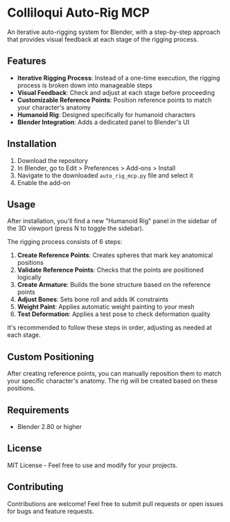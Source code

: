 # Colliloqui Auto-Rig MCP

An iterative auto-rigging system for Blender, with a step-by-step approach that provides visual feedback at each stage of the rigging process.

## Features

- **Iterative Rigging Process**: Instead of a one-time execution, the rigging process is broken down into manageable steps
- **Visual Feedback**: Check and adjust at each stage before proceeding
- **Customizable Reference Points**: Position reference points to match your character's anatomy
- **Humanoid Rig**: Designed specifically for humanoid characters
- **Blender Integration**: Adds a dedicated panel to Blender's UI

## Installation

1. Download the repository
2. In Blender, go to Edit > Preferences > Add-ons > Install
3. Navigate to the downloaded `auto_rig_mcp.py` file and select it
4. Enable the add-on

## Usage

After installation, you'll find a new "Humanoid Rig" panel in the sidebar of the 3D viewport (press N to toggle the sidebar).

The rigging process consists of 6 steps:

1. **Create Reference Points**: Creates spheres that mark key anatomical positions
2. **Validate Reference Points**: Checks that the points are positioned logically
3. **Create Armature**: Builds the bone structure based on the reference points
4. **Adjust Bones**: Sets bone roll and adds IK constraints
5. **Weight Paint**: Applies automatic weight painting to your mesh
6. **Test Deformation**: Applies a test pose to check deformation quality

It's recommended to follow these steps in order, adjusting as needed at each stage.

## Custom Positioning

After creating reference points, you can manually reposition them to match your specific character's anatomy. The rig will be created based on these positions.

## Requirements

- Blender 2.80 or higher

## License

MIT License - Feel free to use and modify for your projects.

## Contributing

Contributions are welcome! Feel free to submit pull requests or open issues for bugs and feature requests. 